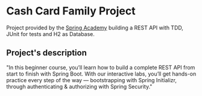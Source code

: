 # Cash Card Family Project

Project provided by the [Spring Academy](https://spring.academy/courses/building-a-rest-api-with-spring-boot)
building a REST API with TDD, JUnit for tests and H2 as Database.

## Project's description

"In this beginner course, you’ll learn how to build a complete REST API from start to finish with Spring Boot. With our interactive labs, you’ll get hands-on practice every step of the way — bootstrapping with Spring Initializr, through authenticating & authorizing with Spring Security."